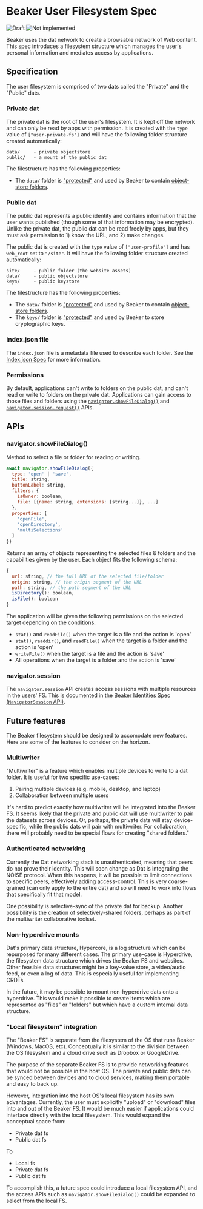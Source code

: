 # Beaker User Filesystem Spec

![Draft](https://img.shields.io/badge/Draft-In%20progress-yellow.svg) ![Not implemented](https://img.shields.io/badge/Status-Not%20implemented-red.svg)

Beaker uses the dat network to create a browsable network of Web content. This spec introduces a filesystem structure which manages the user's personal information and mediates access by applications.

## Specification

The user filesystem is comprised of two dats called the "Private" and the "Public" dats.

### Private dat

The private dat is the root of the user's filesystem. It is kept off the network and can only be read by apps with permission. It is created with the `type` value of `["user-private-fs"]` and will have the following folder structure created automatically:

```
data/     - private objectstore
public/   - a mount of the public dat
```

The filestructure has the following properties:

 - The `data/` folder is ["protected"](./index-json.md#type) and used by Beaker to contain [object-store folders](./object-store-folder.md).

### Public dat

The public dat represents a public identity and contains information that the user wants published (though some of that information may be encrypted). Unlike the private dat, the public dat can be read freely by apps, but they must ask permission to 1) know the URL, and 2) make changes.

The public dat is created with the `type` value of `["user-profile"]` and has `web_root` set to `"/site"`. It will have the following folder structure created automatically:

```
site/     - public folder (the website assets)
data/     - public objectstore
keys/     - public keystore
```

The filestructure has the following properties:

 - The `data/` folder is ["protected"](./index-json.md#type) and used by Beaker to contain [object-store folders](./object-store-folder.md).
 - The `keys/` folder is ["protected"](./index-json.md#type) and used by Beaker to store cryptographic keys.

### index.json file

The `index.json` file is a metadata file used to describe each folder. See the [Index.json Spec](./index-json.md) for more information.

### Permissions

By default, applications can't write to folders on the public dat, and can't read or write to folders on the private dat. Applications can gain access to those files and folders using the [`navigator.showFileDialog()`](#navigator-showFileDialog) and [`navigator.session.request()`](./beaker-identities.md#navigatorsession-api) APIs.

## APIs

### navigator.showFileDialog()

Method to select a file or folder for reading or writing.

```js
await navigator.showFileDialog({
  type: 'open' | 'save',
  title: string,
  buttonLabel: string,
  filters: {
    isOwner: boolean,
    file: [{name: string, extensions: [string...]}, ...]
  },
  properties: [
    'openFile',
    'openDirectory',
    'multiSelections'
  ]
})
```

Returns an array of objects representing the selected files & folders and the capabilities given by the user. Each object fits the following schema:

```js
{
  url: string, // the full URL of the selected file/folder
  origin: string, // the origin segment of the URL
  path: string, // the path segment of the URL
  isDirectory(): boolean,
  isFile(): boolean
}
```

The application will be given the following permissions on the selected target depending on the conditions:

 - `stat()` and `readFile()` when the target is a file and the action is 'open'
 - `stat()`, `readdir()`, and `readFile()` when the target is a folder and the action is 'open'
 - `writeFile()` when the target is a file and the action is 'save'
 - All operations when the target is a folder and the action is 'save'

### navigator.session

The `navigator.session` API creates access sessions with multiple resources in the users' FS. This is documented in the [Beaker Identities Spec (`NavigatorSession` API)](./beaker-identities.md#navigatorsession-api).

## Future features

The Beaker filesystem should be designed to accomodate new features. Here are some of the features to consider on the horizon.

### Multiwriter

"Multiwriter" is a feature which enables multiple devices to write to a dat folder. It is useful for two specific use-cases:

 1. Pairing multiple devices (e.g. mobile, desktop, and laptop)
 2. Collaboration between multiple users

It's hard to predict exactly how multiwriter will be integrated into the Beaker FS. It seems likely that the private and public dat will use multiwriter to pair the datasets across devices. Or, perhaps, the private dats will stay device-specific, while the public dats will pair with multiwriter. For collaboration, there will probably need to be special flows for creating "shared folders."

### Authenticated networking

Currently the Dat networking stack is unauthenticated, meaning that peers do not prove their identity. This will soon change as Dat is integrating the NOISE protocol. When this happens, it will be possible to limit connections to specific peers, effectively adding access-control. This is very coarse-grained (can only apply to the entire dat) and so will need to work into flows that specifically fit that model.

One possibility is selective-sync of the private dat for backup. Another possibility is the creation of selectively-shared folders, perhaps as part of the multiwriter collaborative toolset.

### Non-hyperdrive mounts

Dat's primary data structure, Hypercore, is a log structure which can be repurposed for many different cases. The primary use-case is Hyperdrive, the filesystem data structure which drives the Beaker FS and websites. Other feasible data structures might be a key-value store, a video/audio feed, or even a log of data. This is especially useful for implementing CRDTs.

In the future, it may be possible to mount non-hyperdrive dats onto a hyperdrive. This would make it possible to create items which are represented as "files" or "folders" but which have a custom internal data structure.

### "Local filesystem" integration

The "Beaker FS" is separate from the filesystem of the OS that runs Beaker (Windows, MacOS, etc). Conceptually it is similar to the division between the OS filesystem and a cloud drive such as Dropbox or GoogleDrive.

The purpose of the separate Beaker FS is to provide networking features that would not be possible in the host OS. The private and public dats can be synced between devices and to cloud services, making them portable and easy to back up.

However, integration into the host OS's local filesystem has its own advantages. Currently, the user must explicitly "upload" or "download" files into and out of the Beaker FS. It would be much easier if applications could interface directly with the local filesystem. This would expand the conceptual space from:

 - Private dat fs
 - Public dat fs
 
To

 - Local fs
 - Private dat fs
 - Public dat fs

To accomplish this, a future spec could introduce a local filesystem API, and the access APIs such as `navigator.showFileDialog()` could be expanded to select from the local FS.

